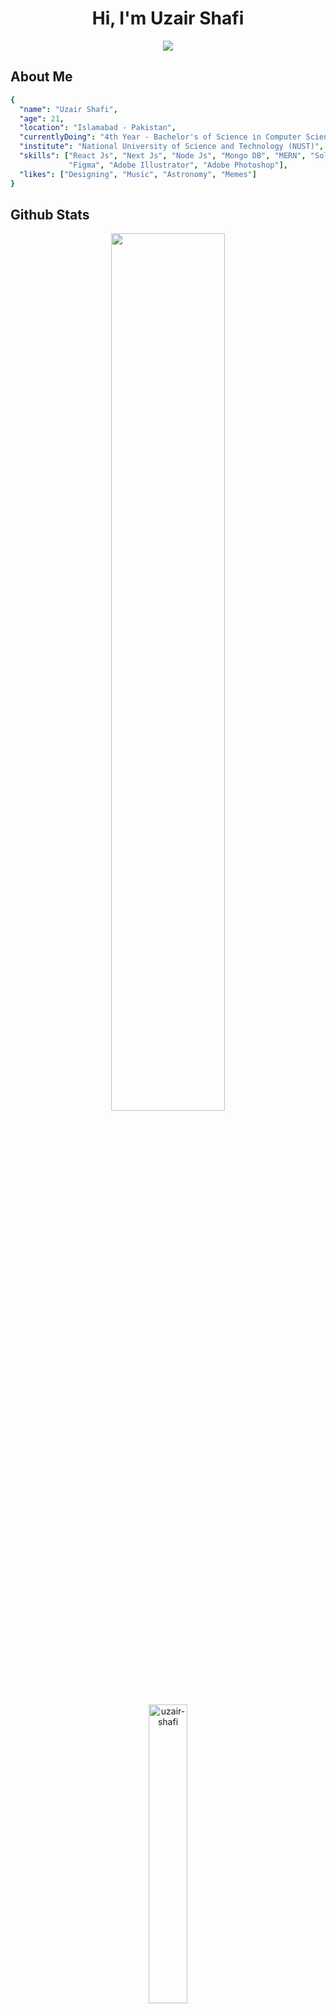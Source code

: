 <h1 align="center">Hi, I'm Uzair Shafi</h1>


<p align="center">
<img src="https://readme-typing-svg.herokuapp.com?font=Time+New+Roman&color=cyan&size=65&center=true&vCenter=true&width=600&height=100&lines=Web+and+Blockchain+Developer;"> 

 

<h2>About Me</h2>

```yaml
{
  "name": "Uzair Shafi",
  "age": 21,
  "location": "Islamabad - Pakistan",
  "currentlyDoing": "4th Year - Bachelor's of Science in Computer Science (BSCS)",
  "institute": "National University of Science and Technology (NUST)",
  "skills": ["React Js", "Next Js", "Node Js", "Mongo DB", "MERN", "Solidity", "WordPress",
             "Figma", "Adobe Illustrator", "Adobe Photoshop"],
  "likes": ["Designing", "Music", "Astronomy", "Memes"]
}
```

<h2>Github Stats</h2>
<p align="center">
  <img width="60%" src="https://github-readme-streak-stats.herokuapp.com?user=uzair-shafi&theme=tokyonight&date_format=M%20j%5B%2C%20Y%5D&hide_border=true" />
  <!--<img width="46.5%" src="https://github-readme-stats.vercel.app/api?username=uzair-shafi&theme=tokyonight&hide_border=true" />-->
</p>
<p align="center">
  <img width="35%" src="https://github-readme-stats.vercel.app/api/top-langs?username=uzair-shafi&show_icons=true&locale=en&layout=compact&theme=tokyonight&hide=c&hide_border=true" alt="uzair-shafi" />
</p>

 

<h2>Connect With Me</h2>

<p align="left">
 
  
<a href="https://twitter.com/@itsuzair_here" target="blank"><img align="center" src="https://raw.githubusercontent.com/rahuldkjain/github-profile-readme-generator/master/src/images/icons/Social/twitter.svg" alt="@itsuzair_here" height="30" width="40" /></a>
<a href="https://linkedin.com/in/uzair shafi" target="blank"><img align="center" src="https://raw.githubusercontent.com/rahuldkjain/github-profile-readme-generator/master/src/images/icons/Social/linked-in-alt.svg" alt="uzair shafi" height="30" width="40" /></a>
<a href="https://instagram.com/i.a.m.uzair" target="blank"><img align="center" src="https://raw.githubusercontent.com/rahuldkjain/github-profile-readme-generator/master/src/images/icons/Social/instagram.svg" alt="i.a.m.uzair" height="30" width="40" /></a>
<a href="https://www.behance.net/uzair shafi" target="blank"><img align="center" src="https://raw.githubusercontent.com/rahuldkjain/github-profile-readme-generator/master/src/images/icons/Social/behance.svg" alt="uzair shafi" height="30" width="40" /></a>
</p>


